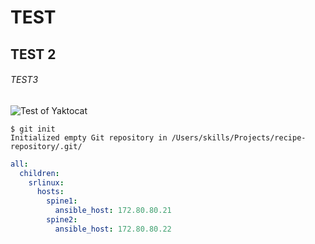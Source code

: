 # TEST
## TEST 2
###### TEST3

![Test of Yaktocat](https://octodex.github.com/images/yaktocat.png)


```
$ git init
Initialized empty Git repository in /Users/skills/Projects/recipe-repository/.git/
```

``` yaml
all:
  children:
    srlinux:
      hosts:
        spine1:
          ansible_host: 172.80.80.21
        spine2:
          ansible_host: 172.80.80.22
```
